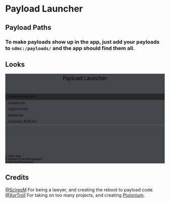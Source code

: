 # Payload Launcher

## Payload Paths
### To make payloads show up in the app, just add your payloads to `sdmc:/payloads/` and the app should find them all.

## Looks

![Main layout](https://github.com/LordApple/Payload-Launcher/blob/master/Screenshots/main.jpg?raw=true)

## Credits

[@SciresM](https://github.com/SciresM) For being a lawyer, and creating the reboot to payload code.\
[@XorTroll](https://github.com/XorTroll) For taking on too many projects, and creating [Plutonium](https://github.com/XorTroll/Plutonium).
